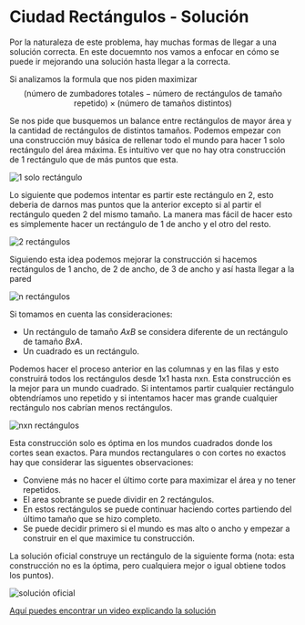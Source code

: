 # Ciudad Rectángulos - Solución

Por la naturaleza de este problema, hay muchas formas de llegar a una solución correcta. En este docuemnto nos vamos a enfocar en cómo se puede ir mejorando una solución hasta llegar a la correcta.

Si analizamos la formula que nos piden maximizar $$(\text{número de zumbadores totales} - \text{número de rectángulos de tamaño repetido}) \times (\text{número de tamaños distintos})$$

Se nos pide que busquemos un balance entre rectángulos de mayor área y la cantidad de rectángulos de distintos tamaños. Podemos empezar con una construcción muy básica de rellenar todo el mundo para hacer 1 solo rectángulo del área máxima. Es intuitivo ver que no hay otra construcción de 1 rectángulo que de más puntos que esta.

![1 solo rectángulo](1-rect.png)

Lo siguiente que podemos intentar es partir este rectángulo en 2, esto deberia de darnos mas puntos que la anterior excepto si al partir el rectángulo queden 2 del mismo tamaño. La manera mas fácil de hacer esto es simplemente hacer un rectángulo de 1 de ancho y el otro del resto.

![2 rectángulos](2-rect.png)

Siguiendo esta idea podemos mejorar la construcción si hacemos rectángulos de 1 ancho, de 2 de ancho, de 3 de ancho y así hasta llegar a la pared

![n rectángulos](n-rect.png)

Si tomamos en cuenta las consideraciones:

- Un rectángulo de tamaño $AxB$ se considera diferente de un rectángulo de tamaño $BxA$.
- Un cuadrado es un rectángulo.

Podemos hacer el proceso anterior en las columnas y en las filas y esto construirá todos los rectángulos desde 1x1 hasta nxn.
Esta construcción es la mejor para un mundo cuadrado. Si intentamos partir cualquier rectángulo obtendríamos uno repetido y si intentamos hacer mas grande cualquier rectángulo nos cabrían menos rectángulos.

![nxn rectángulos](nxn-rect.png)

Esta construcción solo es óptima en los mundos cuadrados donde los cortes sean exactos. Para mundos rectangulares o con cortes no exactos hay que considerar las siguentes observaciones:

- Conviene más no hacer el último corte para maximizar el área y no tener repetidos.
- El area sobrante se puede dividir en 2 rectángulos.
- En estos rectángulos se puede continuar haciendo cortes partiendo del último tamaño que se hizo completo.
- Se puede decidir primero si el mundo es mas alto o ancho y empezar a construir en el que maximice tu construcción.

La solución oficial construye un rectángulo de la siguiente forma (nota: esta construcción no es la óptima, pero cualquiera mejor o igual obtiene todos los puntos).

![solución oficial](full-score.png)

[Aquí puedes encontrar un video explicando la solución](https://www.youtube.com/watch?v=4euwpzYETxc)
